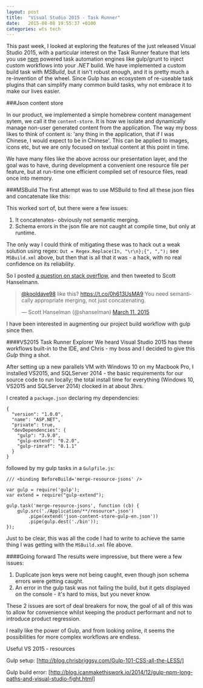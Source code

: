 ```yaml
---
layout: post
title:  "Visual Studio 2015 - Task Runner"
date:   2015-08-08 19:55:37 +0100
categories: wts tech
---
```

This past week, I looked at exploring the features of the just released Visual Studio 2015, with a particular interest on the Task Runner feature that lets you use [npm](https://www.npmjs.com/) powered task automation engines like gulp/grunt to inject custom workflows into your *.NET* build. We have implemented a custom build task with *MSBuild*, but it isn't robust enough, and it is pretty much a re-invention of the wheel. Since Gulp has an ecosystem of re-useable task plugins that can simplify many common build tasks, why not embrace it to make our lives easier.

###Json content store

In our product, we implemented a simple homebrew content management sytem, we call it the `content-store`. It is how we isolate and dynamically manage non-user generated content from the application. The way my boss likes to think of content is: 'any thing in the application, that if I was Chinese, I would expect to be in Chinese'. This can be applied to images, icons etc, but we are only focused on textual content at this point in time.

<script src="https://gist.github.com/kooldave98/181f59e7e80b36a13953.js"></script>

We have many files like the above across our presentation layer, and the goal was to have, during development a convenient one resource file per feature, but at run-time one efficient compiled set of resource files, read once into memory.

###MSBuild
The first attempt was to use MSBuild to find all these json files and concatenate like this:

<script src="https://gist.github.com/kooldave98/e8501f5ea1599b9c7248.js"></script>

This worked sort of, but there were a few issues:

1. It concatenates- obviously not semantic merging.
2. Schema errors in the json file are not caught at compile time, but only at runtime.

The only way I could think of mitigating these was to hack out a weak solution using regex: `Out = Regex.Replace(In, "\r\n};{", ",");` see `MSBuild.xml` above, but then that is all that it was - a hack, with no real confidence on its reliability.

So I posted [a question on stack overflow](http://stackoverflow.com/q/28993751/502130), and then tweeted to Scott Hanselmann.

<blockquote class="twitter-tweet" lang="en"><p lang="en" dir="ltr"><a href="https://twitter.com/kooldave98">@kooldave98</a> like this? <a href="https://t.co/0h613UsMA9">https://t.co/0h613UsMA9</a> You need semantically appropriate merging, not just concatenating.</p>&mdash; Scott Hanselman (@shanselman) <a href="https://twitter.com/shanselman/status/575720492071440386">March 11, 2015</a></blockquote>
<script async src="//platform.twitter.com/widgets.js" charset="utf-8"></script>

I have been interested in augmenting our project build workflow with gulp since then.

####VS2015 Task Runner Explorer
We heard Visual Studio 2015 has these workflows built-in to the IDE, and Chris - my boss and I decided to give this *Gulp* thing a shot.

After setting up a new parallels VM with Windows 10 on my Macbook Pro, I installed VS2015, and SQLServer 2014 - the basic requirements for our source code to run locally; the total install time for everything (Windows 10, VS2015 and SQLServer 2014) clocked in at about 3hrs.

I created a `package.json` declaring my dependencies:

    {
      "version": "1.0.0",
      "name": "ASP.NET",
      "private": true,
      "devDependencies": {
        "gulp": "3.9.0",
        "gulp-extend": "0.2.0",
        "gulp-rimraf": "0.1.1"
      }
    }

followed by my gulp tasks in a `Gulpfile.js`:

    /// <binding BeforeBuild='merge-resource-jsons' />

    var gulp = require('gulp');
    var extend = require("gulp-extend");

    gulp.task('merge-resource-jsons', function (cb) {
        gulp.src('./Application/**/resource*.json')
            .pipe(extend('json-content-store-gulp-en.json'))
            .pipe(gulp.dest('./bin'));
    });

Just to be clear, this was all the code I had to write to achieve the same thing I was getting with the `MSBuild.xml` file above.

####Going forward
The results were impressive, but there were a few issues:

1. Duplicate json keys were not being caught, even though json schema errors were getting caught.
2. An error in the gulp task was not failing the build, but it gets displayed on the console - it's hard to miss, but you never know.

These 2 issues are sort of deal breakers for now, the goal of all of this was to allow for convenience whilst keeping the product performant and not to introduce product regression.

I really like the power of Gulp, and from looking online, it seems the possibilities for more complex workflows are endless.

Useful VS 2015 - resources

Gulp setup: [http://blog.chrisbriggsy.com/Gulp-101-CSS-all-the-LESS/]

Gulp build error:  [http://blog.icanmakethiswork.io/2014/12/gulp-npm-long-paths-and-visual-studio-fight.html]
